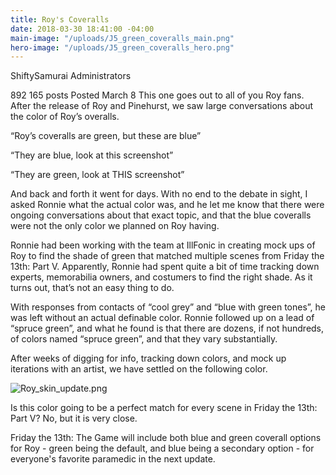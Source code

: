 ```yaml
---
title: Roy's Coveralls
date: 2018-03-30 18:41:00 -04:00
main-image: "/uploads/J5_green_coveralls_main.png"
hero-image: "/uploads/J5_green_coveralls_hero.png"
---
```



ShiftySamurai
Administrators

 892
165 posts
Posted March 8
This one goes out to all of you Roy fans. After the release of Roy and Pinehurst, we saw large conversations about the color of Roy’s overalls. 
 
“Roy’s coveralls are green, but these are blue”
 
“They are blue, look at this screenshot”
 
“They are green, look at THIS screenshot”
 
And back and forth it went for days. With no end to the debate in sight, I asked Ronnie what the actual color was, and he let me know that there were ongoing conversations about that exact topic, and that the blue coveralls were not the only color we planned on Roy having.
 
Ronnie had been working with the team at IllFonic in creating mock ups of Roy to find the shade of green that matched multiple scenes from Friday the 13th: Part V. Apparently, Ronnie had spent quite a bit of time tracking down experts, memorabilia owners, and costumers to find the right shade. As it turns out, that’s not an easy thing to do. 
 
With responses from contacts of “cool grey” and “blue with green tones”, he was left without an actual definable color. Ronnie followed up on a lead of “spruce green”, and what he found is that there are dozens, if not hundreds, of colors named “spruce green”, and that they vary substantially.
 
After weeks of digging for info, tracking down colors, and mock up iterations with an artist, we have settled on the following color.
 
![Roy_skin_update.png](/uploads/Roy_skin_update.png)
 
Is this color going to be a perfect match for every scene in Friday the 13th: Part V? No, but it is very close. 
 
Friday the 13th: The Game will include both blue and green coverall options for Roy - green being the default, and blue being a secondary option - for everyone's favorite paramedic in the next update.